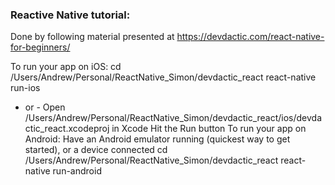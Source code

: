 ### Reactive Native tutorial:

Done by following material presented at
https://devdactic.com/react-native-for-beginners/

To run your app on iOS:
   cd /Users/Andrew/Personal/ReactNative_Simon/devdactic_react
   react-native run-ios
   - or -
   Open /Users/Andrew/Personal/ReactNative_Simon/devdactic_react/ios/devdactic_react.xcodeproj in Xcode
   Hit the Run button
To run your app on Android:
   Have an Android emulator running (quickest way to get started), or a device connected
   cd /Users/Andrew/Personal/ReactNative_Simon/devdactic_react
   react-native run-android
